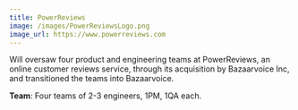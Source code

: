```yaml
---
title: PowerReviews
image: /images/PowerReviewsLogo.png
image_url: https://www.powerreviews.com
---
```


Will oversaw four product and engineering teams at PowerReviews, an
online customer reviews service, through its acquisition by
Bazaarvoice Inc, and transitioned the teams into Bazaarvoice.

**Team**: Four teams of 2-3 engineers, 1PM, 1QA each.

